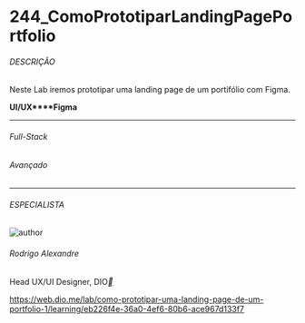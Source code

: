 # 244_ComoPrototiparLandingPagePortfolio


###### DESCRIÇÃO

Neste Lab iremos prototipar uma landing page de um portifólio com Figma.

**UI/UX****Figma**

------

###### Full-Stack

###### Avançado

------

###### ESPECIALISTA

![author](https://hermes.dio.me/users/author/photos/30f4896e-10cd-450d-87a2-dc50f62cbfc9.jpg)

###### Rodrigo Alexandre

Head UX/UI Designer, DIO[**](https://www.linkedin.com/in/rodrigo-alexandre-c-8469b010a/)



https://web.dio.me/lab/como-prototipar-uma-landing-page-de-um-portfolio-1/learning/eb226f4e-36a0-4ef6-80b6-ace967d133f7

